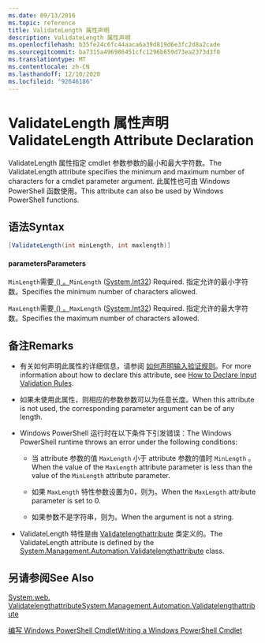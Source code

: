 ```yaml
---
ms.date: 09/13/2016
ms.topic: reference
title: ValidateLength 属性声明
description: ValidateLength 属性声明
ms.openlocfilehash: b35fe24c6fc44aaca6a39d819d6e3fc2d8a2cade
ms.sourcegitcommit: ba7315a496986451cfc1296b659d73ea2373d3f0
ms.translationtype: MT
ms.contentlocale: zh-CN
ms.lasthandoff: 12/10/2020
ms.locfileid: "92646186"
---
```

# <a name="validatelength-attribute-declaration"></a><span data-ttu-id="fc1b0-103">ValidateLength 属性声明</span><span class="sxs-lookup"><span data-stu-id="fc1b0-103">ValidateLength Attribute Declaration</span></span>

<span data-ttu-id="fc1b0-104">ValidateLength 属性指定 cmdlet 参数参数的最小和最大字符数。</span><span class="sxs-lookup"><span data-stu-id="fc1b0-104">The ValidateLength attribute specifies the minimum and maximum number of characters for a cmdlet parameter argument.</span></span> <span data-ttu-id="fc1b0-105">此属性也可由 Windows PowerShell 函数使用。</span><span class="sxs-lookup"><span data-stu-id="fc1b0-105">This attribute can also be used by Windows PowerShell functions.</span></span>

## <a name="syntax"></a><span data-ttu-id="fc1b0-106">语法</span><span class="sxs-lookup"><span data-stu-id="fc1b0-106">Syntax</span></span>

```csharp
[ValidateLength(int minLength, int maxlength)]
```

#### <a name="parameters"></a><span data-ttu-id="fc1b0-107">parameters</span><span class="sxs-lookup"><span data-stu-id="fc1b0-107">Parameters</span></span>

<span data-ttu-id="fc1b0-108">`MinLength`需要[ () 。](/dotnet/api/System.Int32)</span><span class="sxs-lookup"><span data-stu-id="fc1b0-108">`MinLength` ([System.Int32](/dotnet/api/System.Int32)) Required.</span></span> <span data-ttu-id="fc1b0-109">指定允许的最小字符数。</span><span class="sxs-lookup"><span data-stu-id="fc1b0-109">Specifies the minimum number of characters allowed.</span></span>

<span data-ttu-id="fc1b0-110">`MaxLength`需要[ () 。](/dotnet/api/System.Int32)</span><span class="sxs-lookup"><span data-stu-id="fc1b0-110">`MaxLength` ([System.Int32](/dotnet/api/System.Int32)) Required.</span></span> <span data-ttu-id="fc1b0-111">指定允许的最大字符数。</span><span class="sxs-lookup"><span data-stu-id="fc1b0-111">Specifies the maximum number of characters allowed.</span></span>

## <a name="remarks"></a><span data-ttu-id="fc1b0-112">备注</span><span class="sxs-lookup"><span data-stu-id="fc1b0-112">Remarks</span></span>

- <span data-ttu-id="fc1b0-113">有关如何声明此属性的详细信息，请参阅 [如何声明输入验证规则](./how-to-validate-parameter-input.md)。</span><span class="sxs-lookup"><span data-stu-id="fc1b0-113">For more information about how to declare this attribute, see [How to Declare Input Validation Rules](./how-to-validate-parameter-input.md).</span></span>

- <span data-ttu-id="fc1b0-114">如果未使用此属性，则相应的参数参数可以为任意长度。</span><span class="sxs-lookup"><span data-stu-id="fc1b0-114">When this attribute is not used, the corresponding parameter argument can be of any length.</span></span>

- <span data-ttu-id="fc1b0-115">Windows PowerShell 运行时在以下条件下引发错误：</span><span class="sxs-lookup"><span data-stu-id="fc1b0-115">The Windows PowerShell runtime throws an error under the following conditions:</span></span>

  - <span data-ttu-id="fc1b0-116">当 attribute 参数的值 `MaxLength` 小于 attribute 参数的值时 `MinLength` 。</span><span class="sxs-lookup"><span data-stu-id="fc1b0-116">When the value of the `MaxLength` attribute parameter is less than the value of the `MinLength` attribute parameter.</span></span>

  - <span data-ttu-id="fc1b0-117">如果 `MaxLength` 特性参数设置为0，则为。</span><span class="sxs-lookup"><span data-stu-id="fc1b0-117">When the `MaxLength` attribute parameter is set to 0.</span></span>

  - <span data-ttu-id="fc1b0-118">如果参数不是字符串，则为。</span><span class="sxs-lookup"><span data-stu-id="fc1b0-118">When the argument is not a string.</span></span>

- <span data-ttu-id="fc1b0-119">ValidateLength 特性是由 [Validatelengthattribute](/dotnet/api/System.Management.Automation.ValidateLengthAttribute) 类定义的。</span><span class="sxs-lookup"><span data-stu-id="fc1b0-119">The ValidateLength attribute is defined by the [System.Management.Automation.Validatelengthattribute](/dotnet/api/System.Management.Automation.ValidateLengthAttribute) class.</span></span>

## <a name="see-also"></a><span data-ttu-id="fc1b0-120">另请参阅</span><span class="sxs-lookup"><span data-stu-id="fc1b0-120">See Also</span></span>

[<span data-ttu-id="fc1b0-121">System.web. Validatelengthattribute</span><span class="sxs-lookup"><span data-stu-id="fc1b0-121">System.Management.Automation.Validatelengthattribute</span></span>](/dotnet/api/System.Management.Automation.ValidateLengthAttribute)

[<span data-ttu-id="fc1b0-122">编写 Windows PowerShell Cmdlet</span><span class="sxs-lookup"><span data-stu-id="fc1b0-122">Writing a Windows PowerShell Cmdlet</span></span>](./writing-a-windows-powershell-cmdlet.md)
